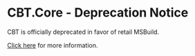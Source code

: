 # CBT.Core - Deprecation Notice

CBT is officially deprecated in favor of retail MSBuild.  

[Click here](https://gist.github.com/jeffkl/37b14b0601bafbdc9462afa8b288fadc) for more information.

